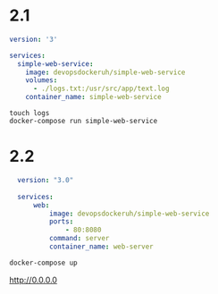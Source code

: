  # 2.1 

```yaml
version: '3'

services:
  simple-web-service:
    image: devopsdockeruh/simple-web-service
    volumes:
      - ./logs.txt:/usr/src/app/text.log
    container_name: simple-web-service
```

```
touch logs
docker-compose run simple-web-service
```

# 2.2

```yaml
  version: "3.0"
  
  services:
      web:
          image: devopsdockeruh/simple-web-service
          ports: 
              - 80:8080 
          command: server
          container_name: web-server
```

  ```sh
  docker-compose up
  ```

  http://0.0.0.0

